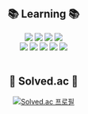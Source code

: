 <div align="center">
  
## 📚 Learning 📚
<img src="https://img.shields.io/badge/C-A8B9CC?style=flat&logo=c&logoColor=black"/> <img src="https://img.shields.io/badge/C++-00599C?style=flat&logo=cplusplus&logoColor=white"/> <img src="https://img.shields.io/badge/Java-007396?style=flat&logo=oracle&logoColor=white"/> <img src="https://img.shields.io/badge/Python-3776AB?style=flat&logo=python&logoColor=white"/> <br/> <img src="https://img.shields.io/badge/Android-3DDC84?style=flat&logo=android&logoColor=white"/> <img src="https://img.shields.io/badge/HTML5-E34F26?style=flat&logo=html5&logoColor=white"/> <img src="https://img.shields.io/badge/CSS3-1572B6?style=flat&logo=css3&logoColor=white"/> <img src="https://img.shields.io/badge/JavaScript-F7DF1E?style=flat&logo=javascript&logoColor=black"/> <img src="https://img.shields.io/badge/PHP-777BB4?style=flat&logo=php&logoColor=white"/>
<br/><br/>
## 🚩 Solved.ac 🚩
[![Solved.ac
프로필](http://mazassumnida.wtf/api/v2/generate_badge?boj=zequt)](https://solved.ac/zequt)

</div>

<!--
**cye-dev/cye-dev** is a ✨ _special_ ✨ repository because its `README.md` (this file) appears on your GitHub profile.

Here are some ideas to get you started:

- 🔭 I’m currently working on ...
- 🌱 I’m currently learning ...
- 👯 I’m looking to collaborate on ...
- 🤔 I’m looking for help with ...
- 💬 Ask me about ...
- 📫 How to reach me: ...
- 😄 Pronouns: ...
- ⚡ Fun fact: ...
-->
